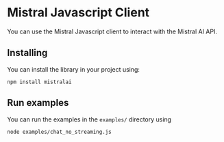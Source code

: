 # Mistral Javascript Client

You can use the Mistral Javascript client to interact with the Mistral AI API.

## Installing

You can install the library in your project using:

`npm install mistralai`

## Run examples

You can run the examples in the `examples/` directory using
```bash
node examples/chat_no_streaming.js
```
